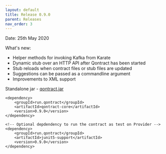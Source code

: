 ```yaml
---
layout: default
title: Release 0.9.0
parent: Releases
nav_order: 3
---
```

Date: 25th May 2020

What's new:
- Helper methods for invoking Kafka from Karate
- Dynamic stub over an HTTP API after Qontract has been started
- Stub reloads when contract files or stub files are updated
- Suggestions can be passed as a commandline argument
- Improvements to XML support

Standalone jar - [qontract.jar](https://github.com/qontract/qontract/releases/download/0.9.0/qontract.jar)

```
<dependency>
    <groupId>run.qontract</groupId>
    <artifactId>qontract-core</artifactId>
    <version>0.9.0</version>
</dependency>

<!-- Optional depdendency to run the contract as test on Provider -->
<dependency>
    <groupId>run.qontract</groupId>
    <artifactId>junit5-support</artifactId>
    <version>0.9.0</version>
</dependency>
```
